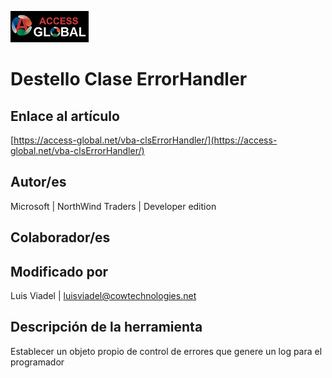 ﻿![Access-global](/blob/main/Images/Logo1.png)
# Destello Clase ErrorHandler
## Enlace al artículo
[https://access-global.net/vba-clsErrorHandler/](https://access-global.net/vba-clsErrorHandler/)
## Autor/es
Microsoft | NorthWind Traders | Developer edition
## Colaborador/es

## Modificado por
Luis Viadel | luisviadel@cowtechnologies.net
## Descripción de la herramienta
Establecer un objeto propio de control de errores que genere un log para el programador


